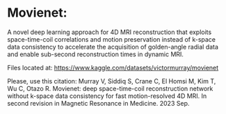 # Movienet: 
A novel deep learning approach for 4D MRI reconstruction that exploits space-time-coil correlations and motion preservation instead of k-space data consistency to accelerate the acquisition of golden-angle radial data and enable sub-second reconstruction times in dynamic MRI.

Files located at: https://www.kaggle.com/datasets/victormurray/movienet

Please, use this citation:
Murray V, Siddiq S, Crane C, El Homsi M, Kim T, Wu C, Otazo R. Movienet: deep space-time-coil reconstruction network without k-space data consistency for fast motion-resolved 4D MRI. In second revision in Magnetic Resonance in Medicine. 2023 Sep.
